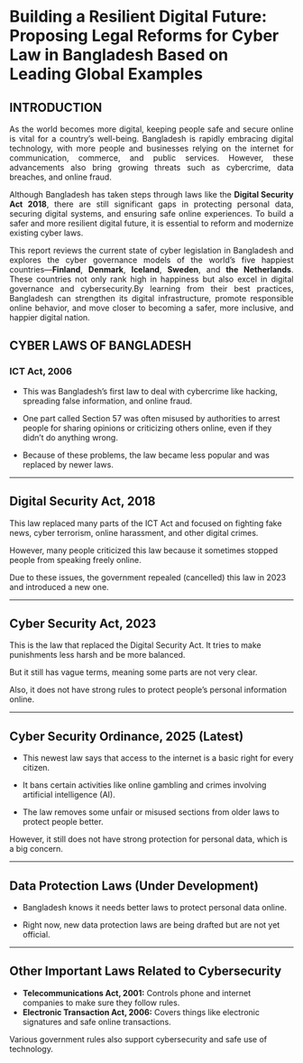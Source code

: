 # Building a Resilient Digital Future: Proposing Legal Reforms for Cyber Law in Bangladesh Based on Leading Global Examples

## INTRODUCTION

<p align="justify">
As the world becomes more digital, keeping people safe and secure online is vital for a country’s well-being. Bangladesh is rapidly embracing digital technology, with more people and businesses relying on the internet for communication, commerce, and public services. However, these advancements also bring growing threats such as cybercrime, data breaches, and online fraud.
</p>

<p align="justify">
Although Bangladesh has taken steps through laws like the <strong>Digital Security Act 2018</strong>, there are still significant gaps in protecting personal data, securing digital systems, and ensuring safe online experiences. To build a safer and more resilient digital future, it is essential to reform and modernize existing cyber laws.
</p>

<p align="justify">
This report reviews the current state of cyber legislation in Bangladesh and explores the cyber governance models of the world’s five happiest countries—<strong>Finland</strong>, <strong>Denmark</strong>, <strong>Iceland</strong>, <strong>Sweden</strong>, and <strong>the Netherlands</strong>. These countries not only rank high in happiness but also excel in digital governance and cybersecurity.By learning from their best practices, Bangladesh can strengthen its digital infrastructure, promote responsible online behavior, and move closer to becoming a safer, more inclusive, and happier digital nation.
</p>


## CYBER LAWS OF BANGLADESH
<!-- ## Existing Cyber Laws of Bangladesh -->
<!--# **Existing Cyber Laws of Bangladesh**-->

### **ICT Act, 2006**  
- This was Bangladesh’s first law to deal with cybercrime like hacking, spreading false information, and online fraud.  

- One part called Section 57 was often misused by authorities to arrest people for sharing opinions or criticizing others online, even if they didn’t do anything wrong.  

- Because of these problems, the law became less popular and was replaced by newer laws.  

---

## **Digital Security Act, 2018**  
This law replaced many parts of the ICT Act and focused on fighting fake news, cyber terrorism, online harassment, and other digital crimes.  

However, many people criticized this law because it sometimes stopped people from speaking freely online.  

Due to these issues, the government repealed (cancelled) this law in 2023 and introduced a new one.  

---

## **Cyber Security Act, 2023**  
This is the law that replaced the Digital Security Act. It tries to make punishments less harsh and be more balanced.  

But it still has vague terms, meaning some parts are not very clear.  

Also, it does not have strong rules to protect people’s personal information online.  

---

## **Cyber Security Ordinance, 2025 (Latest)**  
- This newest law says that access to the internet is a basic right for every citizen.  

- It bans certain activities like online gambling and crimes involving artificial intelligence (AI).  

- The law removes some unfair or misused sections from older laws to protect people better.  

However, it still does not have strong protection for personal data, which is a big concern.  

---

## **Data Protection Laws (Under Development)**  
- Bangladesh knows it needs better laws to protect personal data online.  

- Right now, new data protection laws are being drafted but are not yet official.  

---

## **Other Important Laws Related to Cybersecurity**  
- **Telecommunications Act, 2001:** Controls phone and internet companies to make sure they follow rules.  
- **Electronic Transaction Act, 2006:** Covers things like electronic signatures and safe online transactions.  

Various government rules also support cybersecurity and safe use of technology.




